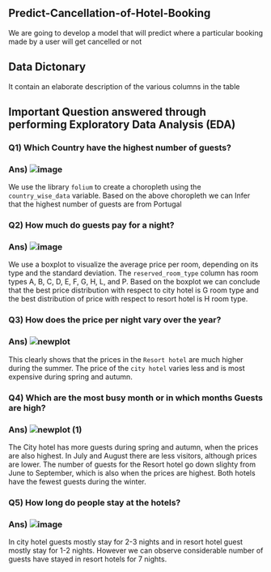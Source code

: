 ## Predict-Cancellation-of-Hotel-Booking
We are going to develop a model that will predict where a particular booking made by a user will get cancelled or not

## Data Dictonary
It contain an elaborate description of the various columns in the table

## Important Question answered through performing Exploratory Data Analysis (EDA)
### Q1) Which Country have the highest number of guests?
### Ans) ![image](https://user-images.githubusercontent.com/88250882/161315372-dd1a92f0-7e4c-4f11-8315-e75659200719.png)
We use the library `folium` to create a choropleth using the `country_wise_data` variable. Based on the above choropleth we can Infer that the highest number of guests are from Portugal
### Q2) How much do guests pay for a night?
### Ans) ![image](https://user-images.githubusercontent.com/88250882/161316713-0d0cc8f3-ec93-4ea6-b336-adbd0842260f.png)
We use a boxplot to visualize the average price per room, depending on its type and the standard deviation. The `reserved_room_type` column has room types A, B, C, D, E, F, G, H, L, and P. Based on the boxplot we can conclude that the best price distribution with respect to city hotel is G room type and the best distribution of price with respect to resort hotel is H room type.
### Q3) How does the price per night vary over the year?
### Ans) ![newplot](https://user-images.githubusercontent.com/88250882/161318985-7586481d-7132-4f0f-8993-1aa4e4bcfe81.png)
This clearly shows that the prices in the `Resort hotel` are much higher during the summer. The price of the `city hotel` varies less and is most expensive during spring and autumn.
### Q4) Which are the most busy month or in which months Guests are high?
### Ans) ![newplot (1)](https://user-images.githubusercontent.com/88250882/161320111-ed2ba41c-1fcd-4c12-bf9c-57b0dc6751b6.png)
The City hotel has more guests during spring and autumn, when the prices are also highest. In July and August there are less visitors, although prices are lower.
The number of guests for the Resort hotel go down slighty from June to September, which is also when the prices are highest. Both hotels have the fewest guests during the winter.
### Q5) How long do people stay at the hotels?
### Ans) ![image](https://user-images.githubusercontent.com/88250882/161320679-923cb544-a35d-44dd-838d-6298a184bac9.png)
In city hotel guests mostly stay for 2-3 nights and in resort hotel guest mostly stay for 1-2 nights. However we can observe considerable number of guests have stayed in resort hotels for 7 nights.
 
